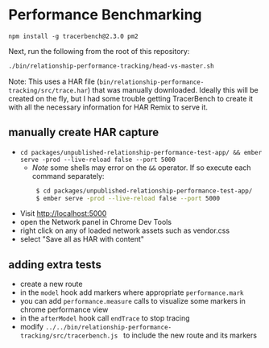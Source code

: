 # Performance Benchmarking

```
npm install -g tracerbench@2.3.0 pm2
```

Next, run the following from the root of this repository:

```sh
./bin/relationship-performance-tracking/head-vs-master.sh
```

Note: This uses a HAR file (`bin/relationship-performance-tracking/src/trace.har`) that was manually downloaded. Ideally this will be created on the fly, but I had some trouble getting TracerBench to create it with all the necessary information for HAR Remix to serve it.

## manually create HAR capture

- `cd packages/unpublished-relationship-performance-test-app/ && ember serve -prod --live-reload false --port 5000`
   - *Note* some shells may error on the `&&` operator. If so execute each command separately:
     ```sh
      $ cd packages/unpublished-relationship-performance-test-app/
      $ ember serve -prod --live-reload false --port 5000
     ```
- Visit [http://localhost:5000](http://localhost:5000)
- open the Network panel in Chrome Dev Tools
- right click on any of loaded network assets such as vendor.css
- select "Save all as HAR with content"

## adding extra tests

- create a new route
- in the `model` hook add markers where appropriate `performance.mark`
- you can add `performance.measure` calls to visualize some markers in chrome performance view
- in the `afterModel` hook call `endTrace` to stop tracing
- modify `../../bin/relationship-performance-tracking/src/tracerbench.js ` to include the new route and its markers
  